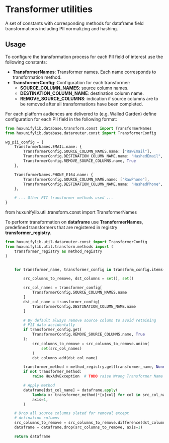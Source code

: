 # Transformer utilities

A set of constants with corresponding methods for dataframe field transformations including PII normalizing and hashing.

## Usage

To configure the transformation process for each PII field of interest use the
following constants:
* **TransformerNames**: Transformer names. Each name corresponds to transformation method.
* **TransformerConfig**: Configuration for each transformer:
  * **SOURCE_COLUMN_NAMES**: source column names.
  * **DESTINATION_COLUMN_NAME**: destination column name.
  * **REMOVE_SOURCE_COLUMNS**: indication if source columns are to be removed after all transformations have been completed.


For each platform audiences are delivered to (e.g. Walled Garden) define configuration for each PII field in the following format:

```python
from huxunifylib.database.transform.const import TransformerNames
from huxunifylib.database.datarouter.const import TransformerConfig

wg_pii_config = {
    TransformerNames.EMAIL.name: {
        TransformerConfig.SOURCE_COLUMN_NAMES.name: ["RawEmail"],
        TransformerConfig.DESTINATION_COLUMN_NAME.name: "HashedEmail",
        TransformerConfig.REMOVE_SOURCE_COLUMNS.name, True
    },

    TransformerNames.PHONE_E164.name: {
        TransformerConfig.SOURCE_COLUMN_NAME.name: ["RawPhone"],
        TransformerConfig.DESTINATION_COLUMN_NAME.name: "HashedPhone",
    },

    # ... Other PII transformer methods used ...
}
```
from huxunifylib.util.transform.const import TransformerNames

To perform transformation on **dataframe** use **TransformerNames**, predefined transformers that are registered in registry **transformer_registry**.

```python
from huxunifylib.util.datarouter.const import TransformerConfig
from huxunifylib.util.transform.methods import (
    transformer_registry as method_registry
)


    for transformer_name, transformer_config in transform_config.items():

        src_columns_to_remove, dst_columns = set(), set()

        src_col_names = transformer_config[
            TransformerConfig.SOURCE_COLUMN_NAMES.name
        ]
        dst_col_name = transformer_config[
            TransformerConfig.DESTINATION_COLUMN_NAME.name
        ]

        # By default always remove source column to avoid retaining
        # PII data accidentally
        if transformer_config.get(
            TransformerConfig.REMOVE_SOURCE_COLUMNS.name, True
        ):
            src_columns_to_remove = src_columns_to_remove.union(
                set(src_col_names)
            )
            dst_columns.add(dst_col_name)

        transformer_method = method_registry.get(transformer_name, None)
        if not transformer_method:
            raise HuxAdvException  # TODO raise Wrong Transformer Name exception

        # Apply method
        dataframe[dst_col_name] = dataframe.apply(
            lambda x: transformer_method(*[x[col] for col in src_col_names]),
            axis=1,
        )

    # Drop all source columns slated for removal except
    # detination columns
    src_columns_to_remove = src_columns_to_remove.difference(dst_columns)
    dataframe = dataframe.drop(src_columns_to_remove, axis=1)

    return dataframe
```
